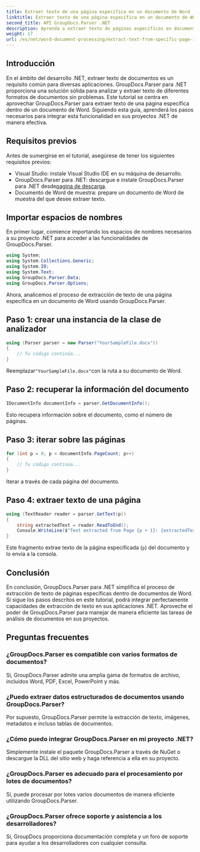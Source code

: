```yaml
---
title: Extraer texto de una página específica en un documento de Word
linktitle: Extraer texto de una página específica en un documento de Word
second_title: API GroupDocs.Parser .NET
description: Aprenda a extraer texto de páginas específicas en documentos de Word usando GroupDocs.Parser para .NET. Integre capacidades de extracción de texto en su .NET.
weight: 17
url: /es/net/word-document-processing/extract-text-from-specific-page-in-word-document/
---
```

## Introducción
En el ámbito del desarrollo .NET, extraer texto de documentos es un requisito común para diversas aplicaciones. GroupDocs.Parser para .NET proporciona una solución sólida para analizar y extraer texto de diferentes formatos de documentos sin problemas. Este tutorial se centra en aprovechar GroupDocs.Parser para extraer texto de una página específica dentro de un documento de Word. Siguiendo esta guía, aprenderá los pasos necesarios para integrar esta funcionalidad en sus proyectos .NET de manera efectiva.
## Requisitos previos
Antes de sumergirse en el tutorial, asegúrese de tener los siguientes requisitos previos:
- Visual Studio: instale Visual Studio IDE en su máquina de desarrollo.
-  GroupDocs.Parser para .NET: descargue e instale GroupDocs.Parser para .NET desde[pagina de descarga](https://releases.groupdocs.com/parser/net/).
- Documento de Word de muestra: prepare un documento de Word de muestra del que desee extraer texto.

## Importar espacios de nombres
En primer lugar, comience importando los espacios de nombres necesarios a su proyecto .NET para acceder a las funcionalidades de GroupDocs.Parser.
```csharp
using System;
using System.Collections.Generic;
using System.IO;
using System.Text;
using GroupDocs.Parser.Data;
using GroupDocs.Parser.Options;
```

Ahora, analicemos el proceso de extracción de texto de una página específica en un documento de Word usando GroupDocs.Parser.
## Paso 1: crear una instancia de la clase de analizador
```csharp
using (Parser parser = new Parser("YourSampleFile.docx"))
{
    // Tu código continúa...
}
```
 Reemplazar`"YourSampleFile.docx"`con la ruta a su documento de Word.
## Paso 2: recuperar la información del documento
```csharp
IDocumentInfo documentInfo = parser.GetDocumentInfo();
```
Esto recupera información sobre el documento, como el número de páginas.
## Paso 3: iterar sobre las páginas
```csharp
for (int p = 0; p < documentInfo.PageCount; p++)
{
    // Tu código continúa...
}
```
Iterar a través de cada página del documento.
## Paso 4: extraer texto de una página
```csharp
using (TextReader reader = parser.GetText(p))
{
    string extractedText = reader.ReadToEnd();
    Console.WriteLine($"Text extracted from Page {p + 1}: {extractedText}");
}
```
Este fragmento extrae texto de la página especificada (`p`) del documento y lo envía a la consola.

## Conclusión
En conclusión, GroupDocs.Parser para .NET simplifica el proceso de extracción de texto de páginas específicas dentro de documentos de Word. Si sigue los pasos descritos en este tutorial, podrá integrar perfectamente capacidades de extracción de texto en sus aplicaciones .NET. Aproveche el poder de GroupDocs.Parser para manejar de manera eficiente las tareas de análisis de documentos en sus proyectos.

## Preguntas frecuentes
### ¿GroupDocs.Parser es compatible con varios formatos de documentos?
Sí, GroupDocs.Parser admite una amplia gama de formatos de archivo, incluidos Word, PDF, Excel, PowerPoint y más.
### ¿Puedo extraer datos estructurados de documentos usando GroupDocs.Parser?
Por supuesto, GroupDocs.Parser permite la extracción de texto, imágenes, metadatos e incluso tablas de documentos.
### ¿Cómo puedo integrar GroupDocs.Parser en mi proyecto .NET?
Simplemente instale el paquete GroupDocs.Parser a través de NuGet o descargue la DLL del sitio web y haga referencia a ella en su proyecto.
### ¿GroupDocs.Parser es adecuado para el procesamiento por lotes de documentos?
Sí, puede procesar por lotes varios documentos de manera eficiente utilizando GroupDocs.Parser.
### ¿GroupDocs.Parser ofrece soporte y asistencia a los desarrolladores?
Sí, GroupDocs proporciona documentación completa y un foro de soporte para ayudar a los desarrolladores con cualquier consulta.